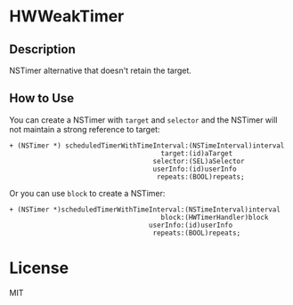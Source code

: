 # HWWeakTimer

## Description

NSTimer alternative that doesn't retain the target.


## How to Use

You can create a NSTimer with `target` and `selector` and the NSTimer will not maintain a strong reference to target:

    + (NSTimer *) scheduledTimerWithTimeInterval:(NSTimeInterval)interval
                                          target:(id)aTarget
                                        selector:(SEL)aSelector
                                        userInfo:(id)userInfo
                                         repeats:(BOOL)repeats;

Or you can use `block` to create a NSTimer:

    + (NSTimer *)scheduledTimerWithTimeInterval:(NSTimeInterval)interval
                                          block:(HWTimerHandler)block
                                       userInfo:(id)userInfo
                                        repeats:(BOOL)repeats;


# License
MIT